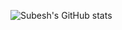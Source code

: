 ![Subesh's GitHub stats](https://github-readme-stats.vercel.app/api?username=pinkadotted&count_private=true&theme=dracula)
